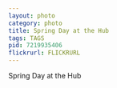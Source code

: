 ```yaml
---
layout: photo
category: photo
title: Spring Day at the Hub
tags: TAGS
pid: 7219935406
flickrurl: FLICKRURL
---
```


Spring Day at the Hub
